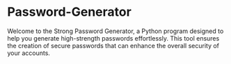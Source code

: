 # Password-Generator
Welcome to the Strong Password Generator, a Python program designed to help you generate high-strength passwords effortlessly. This tool ensures the creation of secure passwords that can enhance the overall security of your accounts.

